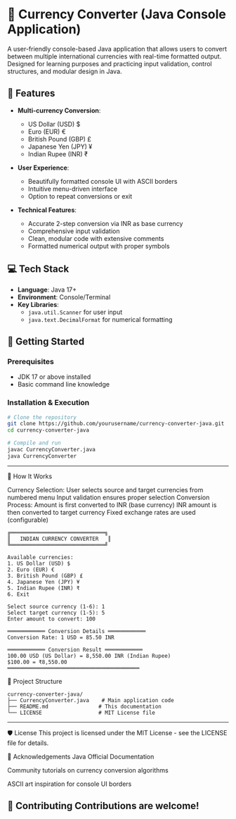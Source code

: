 # 💱 Currency Converter (Java Console Application)

A user-friendly console-based Java application that allows users to convert between multiple international currencies with real-time formatted output. Designed for learning purposes and practicing input validation, control structures, and modular design in Java.

## 📌 Features

- **Multi-currency Conversion**:
  - US Dollar (USD) $
  - Euro (EUR) €
  - British Pound (GBP) £
  - Japanese Yen (JPY) ¥
  - Indian Rupee (INR) ₹

- **User Experience**:
  - Beautifully formatted console UI with ASCII borders
  - Intuitive menu-driven interface
  - Option to repeat conversions or exit

- **Technical Features**:
  - Accurate 2-step conversion via INR as base currency
  - Comprehensive input validation
  - Clean, modular code with extensive comments
  - Formatted numerical output with proper symbols

## 💻 Tech Stack

- **Language**: Java 17+
- **Environment**: Console/Terminal
- **Key Libraries**:
  - `java.util.Scanner` for user input
  - `java.text.DecimalFormat` for numerical formatting

## 🚀 Getting Started

### Prerequisites
- JDK 17 or above installed
- Basic command line knowledge

### Installation & Execution

```bash
# Clone the repository
git clone https://github.com/yourusername/currency-converter-java.git
cd currency-converter-java

# Compile and run
javac CurrencyConverter.java
java CurrencyConverter

```

---
🧠 How It Works

Currency Selection:
User selects source and target currencies from numbered menu
Input validation ensures proper selection
Conversion Process:
Amount is first converted to INR (base currency)
INR amount is then converted to target currency
Fixed exchange rates are used (configurable)

```
╔══════════════════════════════╗
║   INDIAN CURRENCY CONVERTER   ║
╚══════════════════════════════╝

Available currencies:
1. US Dollar (USD) $
2. Euro (EUR) €
3. British Pound (GBP) £
4. Japanese Yen (JPY) ¥
5. Indian Rupee (INR) ₹
6. Exit

Select source currency (1-6): 1
Select target currency (1-5): 5
Enter amount to convert: 100

════════════ Conversion Details ════════════
Conversion Rate: 1 USD = 85.50 INR

════════════ Conversion Result ════════════
100.00 USD (US Dollar) = 8,550.00 INR (Indian Rupee)
$100.00 = ₹8,550.00
══════════════════════════════════════════
```
📂 Project Structure
```
currency-converter-java/
├── CurrencyConverter.java    # Main application code
├── README.md                # This documentation
└── LICENSE                  # MIT License file
```
---

🛡️ License
This project is licensed under the MIT License - see the LICENSE file for details.

🙌 Acknowledgements
Java Official Documentation

Community tutorials on currency conversion algorithms

ASCII art inspiration for console UI borders

🤝 Contributing
Contributions are welcome!
---

